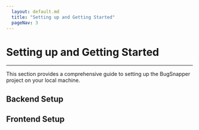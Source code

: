 ```yaml
---
  layout: default.md
  title: "Setting up and Getting Started"
  pageNav: 3
---
```


# Setting up and Getting Started

--------------------------------------------------------------------------------------------------------------------

This section provides a comprehensive guide to setting up the BugSnapper project on your local machine.

## Backend Setup

## Frontend Setup